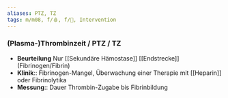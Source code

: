 ```yaml
---
aliases: PTZ, TZ
tags: m/m08, f/🩸, f/🥼, Intervention
---
```

### (Plasma-)Thrombinzeit / PTZ / TZ 
- **Beurteilung** Nur [[Sekundäre Hämostase]] [[Endstrecke]] (Fibrinogen/Fibrin)
- **Klinik**:: Fibrinogen-Mangel, Überwachung einer Therapie mit [[Heparin]] oder Fibrinolytika
- **Messung**:: Dauer Thrombin-Zugabe bis Fibrinbildung